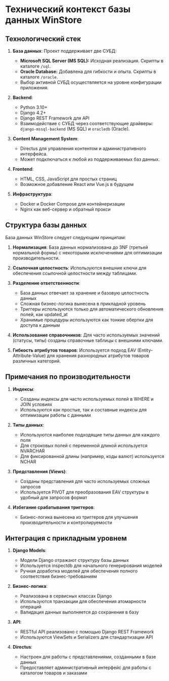 # Технический контекст базы данных WinStore

## Технологический стек

1. **База данных**: Проект поддерживает две СУБД:
   - **Microsoft SQL Server (MS SQL):** Исходная реализация. Скрипты в каталоге `/sql`.
   - **Oracle Database:** Добавлена для гибкости и опыта. Скрипты в каталоге `/oracle`.
   - Выбор активной СУБД осуществляется на уровне конфигурации приложения.

2. **Backend**:
   - Python 3.10+
   - Django 4.2+
   - Django REST Framework для API
   - Взаимодействие с СУБД через соответствующие драйверы: `django-mssql-backend` (MS SQL) и `oracledb` (Oracle).

3. **Content Management System**:
   - Directus для управления контентом и административного интерфейса.
   - Может подключаться к любой из поддерживаемых баз данных.

4. **Frontend**:
   - HTML, CSS, JavaScript для простых страниц
   - Возможное добавление React или Vue.js в будущем

5. **Инфраструктура**:
   - Docker и Docker Compose для контейнеризации
   - Nginx как веб-сервер и обратный прокси

## Структура базы данных

База данных WinStore следует следующим принципам:

1. **Нормализация**: База данных нормализована до 3NF (третьей нормальной формы) с некоторыми исключениями для оптимизации производительности.

2. **Ссылочная целостность**: Используются внешние ключи для обеспечения ссылочной целостности между таблицами.

3. **Разделение ответственности**:
   - База данных отвечает за хранение и базовую целостность данных
   - Сложная бизнес-логика вынесена в прикладной уровень
   - Триггеры используются только для автоматического обновления полей, как updated_at
   - Хранимые процедуры используются как тонкие обертки для доступа к данным

4. **Использование справочников**: Для часто используемых значений (статусы, типы) созданы справочные таблицы с внешними ключами.

5. **Гибкость атрибутов товаров**: Используется подход EAV (Entity-Attribute-Value) для хранения разнородных атрибутов товаров различных категорий.

## Примечания по производительности

1. **Индексы**: 
   - Созданы индексы для часто используемых полей в WHERE и JOIN условиях
   - Используются как простые, так и составные индексы для оптимизации работы с данными

2. **Типы данных**:
   - Используются наиболее подходящие типы данных для каждого поля
   - Для строковых полей с переменной длиной используется NVARCHAR
   - Для фиксированной длины (например, коды валют) используется NCHAR

3. **Представления (Views)**:
   - Созданы представления для часто используемых сложных запросов
   - Используется PIVOT для преобразования EAV структуры в удобный для запросов формат

4. **Избегание срабатывания триггеров**:
   - Бизнес-логика вынесена из триггеров для улучшения производительности и контролируемости

## Интеграция с прикладным уровнем

1. **Django Models**:
   - Модели Django отражают структуру базы данных
   - Используется inspectdb для начального генерирования моделей
   - Ручная доработка моделей для обеспечения полного соответствия бизнес-требованиям

2. **Бизнес-логика**:
   - Реализована в сервисных классах Django
   - Используются транзакции для обеспечения атомарности операций
   - Валидация данных выполняется до сохранения в базу

3. **API**:
   - RESTful API реализовано с помощью Django REST Framework
   - Используются ViewSets и Serializers для стандартизации API

4. **Directus**:
   - Настроен для работы с представлениями, созданными в базе данных
   - Предоставляет административный интерфейс для работы с каталогом товаров и заказами

